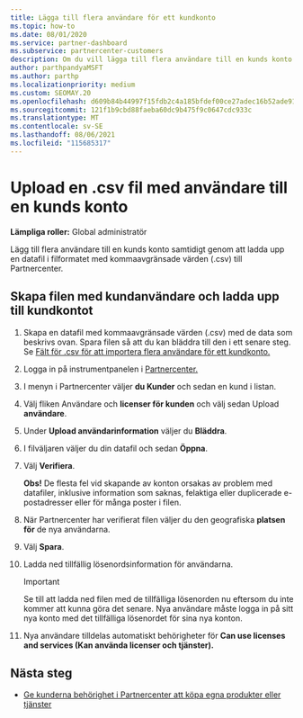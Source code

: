 ```yaml
---
title: Lägga till flera användare för ett kundkonto
ms.topic: how-to
ms.date: 08/01/2020
ms.service: partner-dashboard
ms.subservice: partnercenter-customers
description: Om du vill lägga till flera användare till en kunds konto laddar du upp en datafil till Partnercenter med hjälp av filformatet med kommaavgränsade värden (.csv).
author: parthpandyaMSFT
ms.author: parthp
ms.localizationpriority: medium
ms.custom: SEOMAY.20
ms.openlocfilehash: d609b84b44997f15fdb2c4a185bfdef00ce27adec16b52ade91af3ad78cad83c
ms.sourcegitcommit: 121f1b9cbd88faeba60dc9b475f9c0647cdc933c
ms.translationtype: MT
ms.contentlocale: sv-SE
ms.lasthandoff: 08/06/2021
ms.locfileid: "115685317"
---
```

# <a name="upload-a-csv-file-of-users-to-a-customers-account"></a>Upload en .csv fil med användare till en kunds konto


**Lämpliga roller:** Global administratör

Lägg till flera användare till en kunds konto samtidigt genom att ladda upp en datafil i filformatet med kommaavgränsade värden (.csv) till Partnercenter. 

## <a name="create-the-file-of-customer-users-and-upload-to-customer-account"></a>Skapa filen med kundanvändare och ladda upp till kundkontot

1. Skapa en datafil med kommaavgränsade värden (.csv) med de data som beskrivs ovan. Spara filen så att du kan bläddra till den i ett senare steg. Se [Fält för .csv för att importera flera användare för ett kundkonto.](file-customer-users.md) 

2. Logga in på instrumentpanelen i [Partnercenter.](https://partner.microsoft.com/dashboard)

3. I menyn i Partnercenter väljer **du Kunder** och sedan en kund i listan.

4. Välj fliken Användare och **licenser för kunden** och välj sedan Upload **användare**.

5. Under **Upload användarinformation** väljer du **Bläddra**.

6. I filväljaren väljer du din datafil och sedan **Öppna**.

7. Välj **Verifiera**.

    **Obs!**  De flesta fel vid skapande av konton orsakas av problem med datafiler, inklusive information som saknas, felaktiga eller duplicerade e-postadresser eller för många poster i filen.

8. När Partnercenter har verifierat filen väljer du den geografiska **platsen för** de nya användarna.
9. Välj **Spara**.
10. Ladda ned tillfällig lösenordsinformation för användarna.

    >[!IMPORTANT]
    > Se till att ladda ned filen med de tillfälliga lösenorden nu eftersom du inte kommer att kunna göra det senare. Nya användare måste logga in på sitt nya konto med det tillfälliga lösenordet för sina nya konton.

11. Nya användare tilldelas automatiskt behörigheter för **Can use licenses and services (Kan använda licenser och tjänster).** 

## <a name="next-steps"></a>Nästa steg

- [Ge kunderna behörighet i Partnercenter att köpa egna produkter eller tjänster](give-customers-permission.md)
